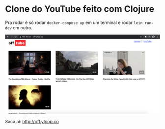 # Clone do YouTube feito com Clojure

Pra rodar é só rodar `docker-compose up` em um terminal e rodar `lein run-dev` em outro.

![Screenshot](./docs/screenshot.png)

Saca aí: http://off.yloop.co
